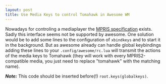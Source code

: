```yaml
---
layout: post
title: Use Media Keys to control Tomahawk in Awesome WM
---
```


Nowadays for controling a mediaplayer the [MPRIS specification](http://www.mpris.org) exists.
Sadly this interface seems not be supported by awesome. One solution would be to add
some lines to the configuration of `xbindkeys` and to start it in the background. But as
awesome already can handle global keybindings adding these lines to your `.config/awesome/rc.lua`
will transmit the actions of the media keys to Tomahawk (they will work with every
MPRIS2-compatible media, you just need to replace "tomahawk" with the matching name).

***Note:*** This code should be inserted before(!) `root.keys(globalkeys)`. 

<script src="https://gist.github.com/4665216.js"></script>

